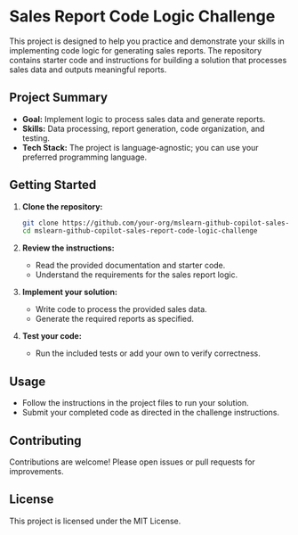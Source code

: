# Sales Report Code Logic Challenge

This project is designed to help you practice and demonstrate your skills in implementing code logic for generating sales reports. The repository contains starter code and instructions for building a solution that processes sales data and outputs meaningful reports.

## Project Summary

- **Goal:** Implement logic to process sales data and generate reports.
- **Skills:** Data processing, report generation, code organization, and testing.
- **Tech Stack:** The project is language-agnostic; you can use your preferred programming language.

## Getting Started

1. **Clone the repository:**
    ```bash
    git clone https://github.com/your-org/mslearn-github-copilot-sales-report-code-logic-challenge.git
    cd mslearn-github-copilot-sales-report-code-logic-challenge
    ```

2. **Review the instructions:**
    - Read the provided documentation and starter code.
    - Understand the requirements for the sales report logic.

3. **Implement your solution:**
    - Write code to process the provided sales data.
    - Generate the required reports as specified.

4. **Test your code:**
    - Run the included tests or add your own to verify correctness.

## Usage

- Follow the instructions in the project files to run your solution.
- Submit your completed code as directed in the challenge instructions.

## Contributing

Contributions are welcome! Please open issues or pull requests for improvements.

## License

This project is licensed under the MIT License.

